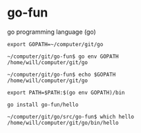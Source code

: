 # go-fun
go programming language (go)

    export GOPATH=~/computer/git/go

    ~/computer/git/go-fun$ go env GOPATH
    /home/will/computer/git/go

    ~/computer/git/go-fun$ echo $GOPATH
    /home/will/computer/git/go

    export PATH=$PATH:$(go env GOPATH)/bin

    go install go-fun/hello

    ~/computer/git/go/src/go-fun$ which hello
    /home/will/computer/git/go/bin/hello 


